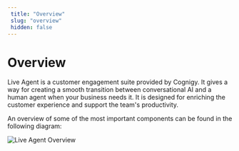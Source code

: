 ```yaml
---
 title: "Overview" 
 slug: "overview" 
 hidden: false 
---
```

# Overview

Live Agent is a customer engagement suite provided by Cognigy. It gives a way for creating a smooth transition between conversational AI and a human agent when your business needs it. It is designed for enriching the customer experience and support the team's productivity.

An overview of some of the most important components can be found in the following diagram:

<img src="{{config.site_url}}live-agent/images/LA-overview.svg" alt="Live Agent Overview">
